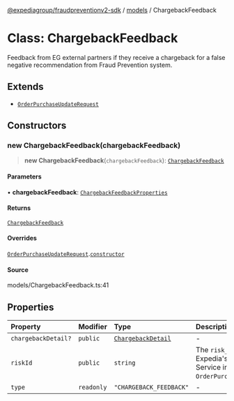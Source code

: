 [@expediagroup/fraudpreventionv2-sdk](../../index.md) / [models](../index.md) / ChargebackFeedback

# Class: ChargebackFeedback

Feedback from EG external partners if they receive a chargeback for a false negative recommendation from Fraud Prevention system.

## Extends

- [`OrderPurchaseUpdateRequest`](OrderPurchaseUpdateRequest.md)

## Constructors

### new ChargebackFeedback(chargebackFeedback)

> **new ChargebackFeedback**(`chargebackFeedback`): [`ChargebackFeedback`](ChargebackFeedback.md)

#### Parameters

• **chargebackFeedback**: [`ChargebackFeedbackProperties`](../interfaces/ChargebackFeedbackProperties.md)

#### Returns

[`ChargebackFeedback`](ChargebackFeedback.md)

#### Overrides

[`OrderPurchaseUpdateRequest`](OrderPurchaseUpdateRequest.md).[`constructor`](OrderPurchaseUpdateRequest.md#constructors)

#### Source

models/ChargebackFeedback.ts:41

## Properties

| Property | Modifier | Type | Description | Inherited from |
| :------ | :------ | :------ | :------ | :------ |
| `chargebackDetail?` | `public` | [`ChargebackDetail`](ChargebackDetail.md) | - | - |
| `riskId` | `public` | `string` | The `risk_id` provided by Expedia\'s Fraud Prevention Service in the `OrderPurchaseScreenResponse`. | [`OrderPurchaseUpdateRequest`](OrderPurchaseUpdateRequest.md).`riskId` |
| `type` | `readonly` | `"CHARGEBACK_FEEDBACK"` | - | - |
